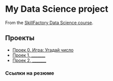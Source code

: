# My Data Science project

From the [SkillFactory Data Science course](https://skillfactory.ru/data-scientist-pro-mgu).

## Проекты

* [Проек 0. Игра: Угадай число](https://github.com/arahni/sf_data_saince/tree/main/progect_0)
* [Проек 1. _______](______)
* [Проек 2. _______](______)

### Ссылки на резюме
